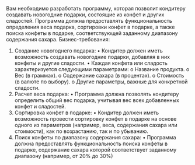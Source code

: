 Вам необходимо разработать программу, которая позволит кондитеру 
создавать новогодние подарки, состоящие из конфет и других сладостей. 
Программа должна предоставлять функциональность определения веса 
подарка, сортировки конфет в подарке, а также поиска конфеты в подарке, 
соответствующей заданному диапазону содержания сахара.
Бизнес-требования:
1. Создание новогоднего подарка:
• Кондитер должен иметь возможность создавать новогодние подарки, 
добавляя в них конфеты и другие сладости.
• Каждая конфета или сладость характеризуется следующими 
параметрами:
o Название продукта.
o Вес (в граммах).
o Содержание сахара (в процентах).
o Стоимость (в валюте по выбору).
o Другие параметры, важные для конкретной сладости.
2. Расчет веса подарка:
• Программа должна позволять кондитеру определить общий вес 
подарка, учитывая вес всех добавленных конфет и сладостей.
3. Сортировка конфет в подарке:
• Кондитер должен иметь возможность провести сортировку конфет в 
подарке на основе одного из параметров (например, веса, содержания 
сахара или стоимости), как по возрастанию, так и по убыванию.
4. Поиск конфеты по диапазону содержания сахара:
• Программа должна предоставлять функциональность поиска конфеты 
в подарке, содержание сахара которой соответствует заданному 
диапазону (например, от 20% до 30%)
